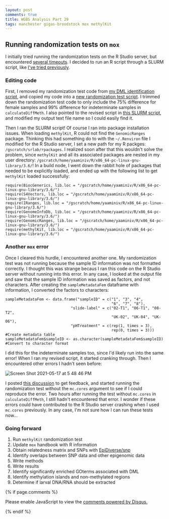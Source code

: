 ```yaml
---
layout: post
comments: true
title: WGBS Analysis Part 29
tags: manchester gigas-broodstock mox methylKit
---
```


## Running randomization tests on `mox`

I initially tried running the randomization tests on the R Studio server, but encountered [several timeouts](https://yaaminiv.github.io/WGBS-Analysis-Part24/). I decided to run an R script through a SLURM script, like [I've tried previously](https://yaaminiv.github.io/WGBS-Analysis-Part22/).

### Editing code

First, I removed my randomization test code from [my DML identification script](https://github.com/RobertsLab/project-gigas-oa-meth/blob/master/code/06-methylKit.R), and copied my code into a [new randomization test script](https://github.com/RobertsLab/project-gigas-oa-meth/blob/master/code/06-methylKit-randtest.R). I trimmed down the randomization test code to only include the 75% difference for female samples and 99% difference for indeterminate samples in `calculateDiffMeth`. I also pointed to the revised script in [this SLURM script](https://github.com/RobertsLab/project-gigas-oa-meth/blob/master/code/06-methylKit-SLURM.sh), and modified my output text file name so I could easily find it.

Then I ran the SLURM script! Of course I ran into package installation issues. When loading `methylKit`, R could not find the `GenomicRanges` package. Thinking this had something do to with the `~/.Renviron` file I modified for the R Studio server, I set a new path for my R packges: `/gscratch/srlab/rpackages`. I realized soon after that this wouldn't solve the problem, since `methylKit` and all its associated packages are nested in my user directory: `/gscratch/home/yaaminiv/R/x86_64-pc-linux-gnu-library/3.6/`! In a build node, I went down the rabbit hole of packages that needed to be explicitly loaded, and ended up with the following list to get `methylKit` loaded successfully:

```
require(BiocGenerics, lib.loc = "/gscratch/home/yaaminiv/R/x86_64-pc-linux-gnu-library/3.6/")
require(S4Vectors, lib.loc = "/gscratch/home/yaaminiv/R/x86_64-pc-linux-gnu-library/3.6/")
require(IRanges, lib.loc = "/gscratch/home/yaaminiv/R/x86_64-pc-linux-gnu-library/3.6/")
require(GenomeInfoDb, lib.loc = "/gscratch/home/yaaminiv/R/x86_64-pc-linux-gnu-library/3.6/")
require(GenomicRanges, lib.loc = "/gscratch/home/yaaminiv/R/x86_64-pc-linux-gnu-library/3.6/")
require(methylKit, lib.loc = "/gscratch/home/yaaminiv/R/x86_64-pc-linux-gnu-library/3.6/")
```

### Another `mox` error

Once I cleared this hurdle, I encountered another one. My randomization test was not running because the sample ID information was not formatted correctly. I thought this was strange becaus I ran this code on the R Studio server without running into this error. In any case, I looked at the output file and saw that the sample ID information was saved as factors, and not characters. After creating the `sampleMetadataFem` dataframe with information, I converted the factors to characters:

```
sampleMetadataFem <- data.frame("sampleID" = c("1", "3", "4",
                                               "6", "7", "8"),
                             "slide-label" = c("02-T1", "06-T1", "08-T2",
                                               "UK-02", "UK-04", "UK-06"),
                             "pHTreatment" = c(rep(1, times = 3),
                                               rep(0, times = 3))) #Create metadata table
sampleMetadataFem$sampleID <- as.character(sampleMetadataFem$sampleID) #Convert to character format
```

I did this for the indeterminate samples too, since I'd likely run into the same error! When I ran my revised script, it started cranking through. Then I encountered other errors I hadn't seen before:

![Screen Shot 2021-05-17 at 5 48 46 PM](https://user-images.githubusercontent.com/22335838/118573985-6aa23900-b738-11eb-9519-139184e4ed61.png)

I posted [this discussion](https://github.com/RobertsLab/resources/discussions/1213) to get feedback, and started running the randomization test without the `mc.cores` argument to see if I could reproduce the error. Two hours after running the test without `mc.cores` in `calculateDiffMeth`, I still hadn't encountered that error. I wonder if these errors could have contributed to the R Studio server crashing when I used `mc.cores` previously. In any case, I'm not sure how I can run these tests now...

### Going forward

1. Run `methylKit` randomization test
2. Update `mox` handbook with R information
2. Obtain relatedness matrix and SNPs with [EpiDiverse/snp](https://github.com/EpiDiverse/snp)
5. Identify overlaps between SNP data and other epigenomic data
2. Write methods
3. Write results
6. Identify significantly enriched GOterms associated with DML
7. Identify methylation islands and non-methylated regions
3. Determine if larval DNA/RNA should be extracted

{% if page.comments %}

<div id="disqus_thread"></div>
<script>

/**
*  RECOMMENDED CONFIGURATION VARIABLES: EDIT AND UNCOMMENT THE SECTION BELOW TO INSERT DYNAMIC VALUES FROM YOUR PLATFORM OR CMS.
*  LEARN WHY DEFINING THESE VARIABLES IS IMPORTANT: https://disqus.com/admin/universalcode/#configuration-variables*/
/*
var disqus_config = function () {
this.page.url = PAGE_URL;  // Replace PAGE_URL with your page's canonical URL variable
this.page.identifier = PAGE_IDENTIFIER; // Replace PAGE_IDENTIFIER with your page's unique identifier variable
};
*/
(function() { // DON'T EDIT BELOW THIS LINE
var d = document, s = d.createElement('script');
s.src = 'https://the-responsible-grad-student.disqus.com/embed.js';
s.setAttribute('data-timestamp', +new Date());
(d.head || d.body).appendChild(s);
})();
</script>
<noscript>Please enable JavaScript to view the <a href="https://disqus.com/?ref_noscript">comments powered by Disqus.</a></noscript>

{% endif %}

<script id="dsq-count-scr" src="//the-responsible-grad-student.disqus.com/count.js" async></script>
